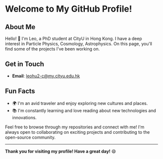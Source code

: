 # Welcome to My GitHub Profile!



## About Me

Hello! 👋 I'm Leo, a PhD student at CityU in Hong Kong. I have a deep interest in Particle Physics, Cosmology, Astrophysics. On this page, you'll find some of the projects I've been working on.


## Get in Touch

- **Email**: [leohu2-c@my.cityu.edu.hk](mailto:your-email@example.com)

## Fun Facts

- 🌍 I'm an avid traveler and enjoy exploring new cultures and places.
- 📚 I'm constantly learning and love reading about new technologies and innovations.

Feel free to browse through my repositories and connect with me! I'm always open to collaborating on exciting projects and contributing to the open-source community.

---

**Thank you for visiting my profile! Have a great day!** 😄
